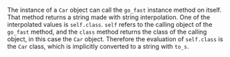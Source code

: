 The instance of a `Car` object can call the `go_fast` instance method on itself. That method returns a string made with string interpolation. One of the interpolated values is `self.class`. `self` refers to the calling object of the `go_fast` method, and the `class` method returns the class of the calling object, in this case the `Car` object. Therefore the evaluation of `self.class` is the `Car` class, which is implicitly converted to a string with `to_s`.